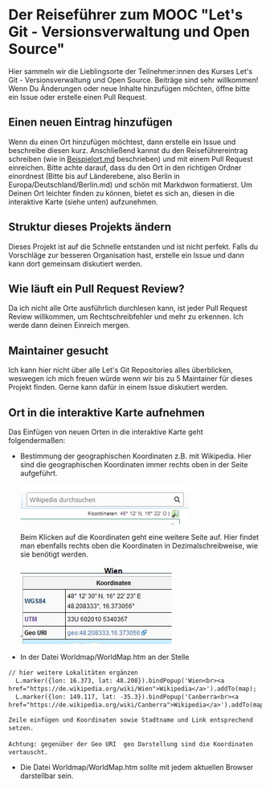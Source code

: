 # Der Reiseführer zum MOOC "Let's Git - Versionsverwaltung und Open Source"

Hier sammeln wir die Lieblingsorte der Teilnehmer:innen des Kurses Let's Git - Versionsverwaltung und Open Source. Beiträge sind sehr willkommen! Wenn Du Änderungen oder neue Inhalte hinzufügen möchten, öffne bitte ein Issue oder erstelle einen Pull Request.

## Einen neuen Eintrag hinzufügen

Wenn du einen Ort hinzufügen möchtest, dann erstelle ein Issue und beschreibe diesen kurz. Anschließend kannst du den Reiseführereintrag schreiben (wie in [Beispielort.md](Beispielort.md) beschrieben) und mit einem Pull Request einreichen. Bitte achte darauf, dass du den Ort in den richtigen Ordner einordnest (Bitte bis auf Länderebene, also Berlin in Europa/Deutschland/Berlin.md) und schön mit Markdwon formatierst.
Um Deinen Ort leichter finden zu können, bietet es sich an, diesen in die interaktive Karte (siehe unten) aufzunehmen.

## Struktur dieses Projekts ändern

Dieses Projekt ist auf die Schnelle entstanden und ist nicht perfekt. Falls du Vorschläge zur besseren Organisation hast, erstelle ein Issue und dann kann dort gemeinsam diskutiert werden.

## Wie läuft ein Pull Request Review?

Da ich nicht alle Orte ausführlich durchlesen kann, ist jeder Pull Request Review willkommen, um Rechtschreibfehler und mehr zu erkennen. Ich werde dann deinen Einreich mergen.

## Maintainer gesucht

Ich kann hier nicht über alle Let's Git Repositories alles überblicken, weswegen ich mich freuen würde wenn wir bis zu 5 Maintainer für dieses Projekt finden. Gerne kann dafür in einem Issue diskutiert werden.

## Ort in die interaktive Karte aufnehmen
Das Einfügen von neuen Orten in die interaktive Karte geht folgendermaßen:
* Bestimmung der geographischen Koordinaten z.B. mit Wikipedia. Hier sind die geographischen Koordinaten immer rechts oben in der Seite aufgeführt.

  <img src="https://github.com/fx99-D/lets_git_reisefuehrer/blob/update_README2/Worldmap/Koordinaten-Wikipedia.JPG"/>
  
  Beim Klicken auf die Koordinaten geht eine weitere Seite auf. Hier findet man ebenfalls rechts oben die Koordinaten in Dezimalschreibweise, wie sie benötigt werden.
  
  <img src="https://github.com/fx99-D/lets_git_reisefuehrer/blob/update_README2/Worldmap/Koordinaten-Geohack.JPG"/>
* In der Datei Worldmap/WorldMap.htm an der Stelle 
``` 
// hier weitere Lokalitäten ergänzen
  L.marker({lon: 16.373, lat: 48.208}).bindPopup('Wien<br><a href="https://de.wikipedia.org/wiki/Wien">Wikipedia</a>').addTo(map);
  L.marker({lon: 149.117, lat: -35.3}).bindPopup('Canberra<br><a href="https://de.wikipedia.org/wiki/Canberra">Wikipedia</a>').addTo(map);
```
    Zeile einfügen und Koordinaten sowie Stadtname und Link entsprechend setzen.

    Achtung: gegenüber der Geo URI 	geo Darstellung sind die Koordinaten vertauscht.
      
* Die Datei Worldmap/WorldMap.htm sollte mit jedem aktuellen Browser darstellbar sein.
